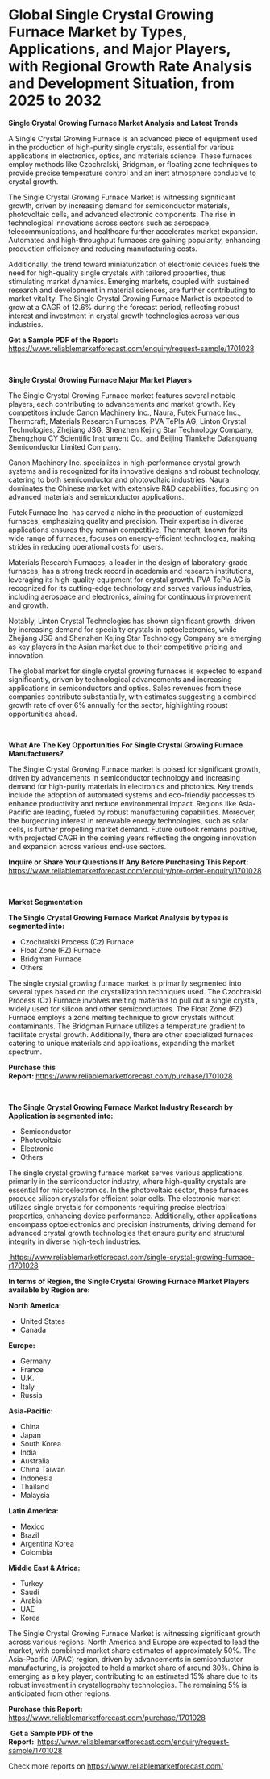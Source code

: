 <p><h1>Global Single Crystal Growing Furnace Market by Types, Applications, and Major Players, with Regional Growth Rate Analysis and Development Situation, from 2025 to 2032</h1></p><p><strong>Single Crystal Growing Furnace Market Analysis and Latest Trends</strong></p>
<p><p>A Single Crystal Growing Furnace is an advanced piece of equipment used in the production of high-purity single crystals, essential for various applications in electronics, optics, and materials science. These furnaces employ methods like Czochralski, Bridgman, or floating zone techniques to provide precise temperature control and an inert atmosphere conducive to crystal growth.</p><p>The Single Crystal Growing Furnace Market is witnessing significant growth, driven by increasing demand for semiconductor materials, photovoltaic cells, and advanced electronic components. The rise in technological innovations across sectors such as aerospace, telecommunications, and healthcare further accelerates market expansion. Automated and high-throughput furnaces are gaining popularity, enhancing production efficiency and reducing manufacturing costs. </p><p>Additionally, the trend toward miniaturization of electronic devices fuels the need for high-quality single crystals with tailored properties, thus stimulating market dynamics. Emerging markets, coupled with sustained research and development in material sciences, are further contributing to market vitality. The Single Crystal Growing Furnace Market is expected to grow at a CAGR of 12.6% during the forecast period, reflecting robust interest and investment in crystal growth technologies across various industries.</p></p>
<p><strong>Get a Sample PDF of the Report:&nbsp;</strong> <a href="https://www.reliablemarketforecast.com/enquiry/request-sample/1701028?utm_campaign=1833&utm_medium=2&utm_source=Github&utm_content=ia&utm_term=09012025&utm_id=single-crystal-growing-furnace">https://www.reliablemarketforecast.com/enquiry/request-sample/1701028</a></p>
<p>&nbsp;</p>
<p><strong>Single Crystal Growing Furnace Major Market Players</strong></p>
<p><p>The Single Crystal Growing Furnace market features several notable players, each contributing to advancements and market growth. Key competitors include Canon Machinery Inc., Naura, Futek Furnace Inc., Thermcraft, Materials Research Furnaces, PVA TePla AG, Linton Crystal Technologies, Zhejiang JSG, Shenzhen Kejing Star Technology Company, Zhengzhou CY Scientific Instrument Co., and Beijing Tiankehe Dalanguang Semiconductor Limited Company.</p><p>Canon Machinery Inc. specializes in high-performance crystal growth systems and is recognized for its innovative designs and robust technology, catering to both semiconductor and photovoltaic industries. Naura dominates the Chinese market with extensive R&D capabilities, focusing on advanced materials and semiconductor applications.</p><p>Futek Furnace Inc. has carved a niche in the production of customized furnaces, emphasizing quality and precision. Their expertise in diverse applications ensures they remain competitive. Thermcraft, known for its wide range of furnaces, focuses on energy-efficient technologies, making strides in reducing operational costs for users.</p><p>Materials Research Furnaces, a leader in the design of laboratory-grade furnaces, has a strong track record in academia and research institutions, leveraging its high-quality equipment for crystal growth. PVA TePla AG is recognized for its cutting-edge technology and serves various industries, including aerospace and electronics, aiming for continuous improvement and growth.</p><p>Notably, Linton Crystal Technologies has shown significant growth, driven by increasing demand for specialty crystals in optoelectronics, while Zhejiang JSG and Shenzhen Kejing Star Technology Company are emerging as key players in the Asian market due to their competitive pricing and innovation.</p><p>The global market for single crystal growing furnaces is expected to expand significantly, driven by technological advancements and increasing applications in semiconductors and optics. Sales revenues from these companies contribute substantially, with estimates suggesting a combined growth rate of over 6% annually for the sector, highlighting robust opportunities ahead.</p></p>
<p>&nbsp;</p>
<p><strong>What Are The Key Opportunities For Single Crystal Growing Furnace Manufacturers?</strong></p>
<p><p>The Single Crystal Growing Furnace market is poised for significant growth, driven by advancements in semiconductor technology and increasing demand for high-purity materials in electronics and photonics. Key trends include the adoption of automated systems and eco-friendly processes to enhance productivity and reduce environmental impact. Regions like Asia-Pacific are leading, fueled by robust manufacturing capabilities. Moreover, the burgeoning interest in renewable energy technologies, such as solar cells, is further propelling market demand. Future outlook remains positive, with projected CAGR in the coming years reflecting the ongoing innovation and expansion across various end-use sectors.</p></p>
<p><strong>Inquire or Share Your Questions If Any Before Purchasing This Report:</strong> <a href="https://www.reliablemarketforecast.com/enquiry/pre-order-enquiry/1701028?utm_campaign=1833&utm_medium=2&utm_source=Github&utm_content=ia&utm_term=09012025&utm_id=single-crystal-growing-furnace">https://www.reliablemarketforecast.com/enquiry/pre-order-enquiry/1701028</a></p>
<p>&nbsp;</p>
<p><strong>Market Segmentation</strong></p>
<p><strong>The Single Crystal Growing Furnace Market Analysis by types is segmented into:</strong></p>
<p><ul><li>Czochralski Process (Cz) Furnace</li><li>Float Zone (FZ) Furnace</li><li>Bridgman Furnace</li><li>Others</li></ul></p>
<p><p>The single crystal growing furnace market is primarily segmented into several types based on the crystallization techniques used. The Czochralski Process (Cz) Furnace involves melting materials to pull out a single crystal, widely used for silicon and other semiconductors. The Float Zone (FZ) Furnace employs a zone melting technique to grow crystals without contaminants. The Bridgman Furnace utilizes a temperature gradient to facilitate crystal growth. Additionally, there are other specialized furnaces catering to unique materials and applications, expanding the market spectrum.</p></p>
<p><strong>Purchase this Report:&nbsp;</strong><a href="https://www.reliablemarketforecast.com/purchase/1701028?utm_campaign=1833&utm_medium=2&utm_source=Github&utm_content=ia&utm_term=09012025&utm_id=single-crystal-growing-furnace">https://www.reliablemarketforecast.com/purchase/1701028</a></p>
<p>&nbsp;</p>
<p><strong>The Single Crystal Growing Furnace Market Industry Research by Application is segmented into:</strong></p>
<p><ul><li>Semiconductor</li><li>Photovoltaic</li><li>Electronic</li><li>Others</li></ul></p>
<p><p>The single crystal growing furnace market serves various applications, primarily in the semiconductor industry, where high-quality crystals are essential for microelectronics. In the photovoltaic sector, these furnaces produce silicon crystals for efficient solar cells. The electronic market utilizes single crystals for components requiring precise electrical properties, enhancing device performance. Additionally, other applications encompass optoelectronics and precision instruments, driving demand for advanced crystal growth technologies that ensure purity and structural integrity in diverse high-tech industries.</p></p>
<p><a href="https://www.reliablemarketforecast.com/single-crystal-growing-furnace-r1701028?utm_campaign=1833&utm_medium=2&utm_source=Github&utm_content=ia&utm_term=09012025&utm_id=single-crystal-growing-furnace">&nbsp;https://www.reliablemarketforecast.com/single-crystal-growing-furnace-r1701028</a></p>
<p><strong>In terms of Region, the Single Crystal Growing Furnace Market Players available by Region are:</strong></p>
<p>
    <p> <strong> North America: </strong>
        <ul>
            <li>United States</li>
            <li>Canada</li>
        </ul>
        </p> 
    <p> <strong> Europe: </strong>
        <ul>
            <li>Germany</li>
            <li>France</li>
            <li>U.K.</li>
            <li>Italy</li>
            <li>Russia</li>
        </ul>
        </p> 
    <p> <strong> Asia-Pacific: </strong>
        <ul>
            <li>China</li>
            <li>Japan</li>
            <li>South Korea</li>
            <li>India</li>
            <li>Australia</li>
            <li>China Taiwan</li>
            <li>Indonesia</li>
            <li>Thailand</li>
            <li>Malaysia</li>
        </ul>
        </p> 
    <p> <strong> Latin America: </strong>
        <ul>
            <li>Mexico</li>
            <li>Brazil</li>
            <li>Argentina Korea</li>
            <li>Colombia</li>
        </ul>
        </p> 
    <p> <strong> Middle East & Africa: </strong>
        <ul>
            <li>Turkey</li>
            <li>Saudi</li>
            <li>Arabia</li>
            <li>UAE</li>
            <li>Korea</li>
        </ul>
    </p>
    </p>
<p><p>The Single Crystal Growing Furnace Market is witnessing significant growth across various regions. North America and Europe are expected to lead the market, with combined market share estimates of approximately 50%. The Asia-Pacific (APAC) region, driven by advancements in semiconductor manufacturing, is projected to hold a market share of around 30%. China is emerging as a key player, contributing to an estimated 15% share due to its robust investment in crystallography technologies. The remaining 5% is anticipated from other regions.</p></p>
<p><strong>Purchase this Report: </strong><a href="https://www.reliablemarketforecast.com/purchase/1701028?utm_campaign=1833&utm_medium=2&utm_source=Github&utm_content=ia&utm_term=09012025&utm_id=single-crystal-growing-furnace">https://www.reliablemarketforecast.com/purchase/1701028</a></p>
<p>&nbsp;<strong>Get a Sample PDF of the Report:&nbsp;&nbsp;</strong><a href="https://www.reliablemarketforecast.com/enquiry/request-sample/1701028?utm_campaign=1833&utm_medium=2&utm_source=Github&utm_content=ia&utm_term=09012025&utm_id=single-crystal-growing-furnace">https://www.reliablemarketforecast.com/enquiry/request-sample/1701028</a></p>
<p><strong></strong></p>
<p>Check more reports on <a href="https://www.reliablemarketforecast.com/?utm_campaign=1833&utm_medium=2&utm_source=Github&utm_content=ia&utm_term=09012025&utm_id=single-crystal-growing-furnace">https://www.reliablemarketforecast.com/</a></p>